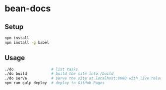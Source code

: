 # bean-docs

## Setup

```sh
npm install
npm install -g babel
```

## Usage
```sh
./do                 # list tasks
./do build           # build the site into /build
./do serve           # serve the site at localhost:8080 with live reloading
npm run gulp deploy  # deploy to GitHub Pages
```

